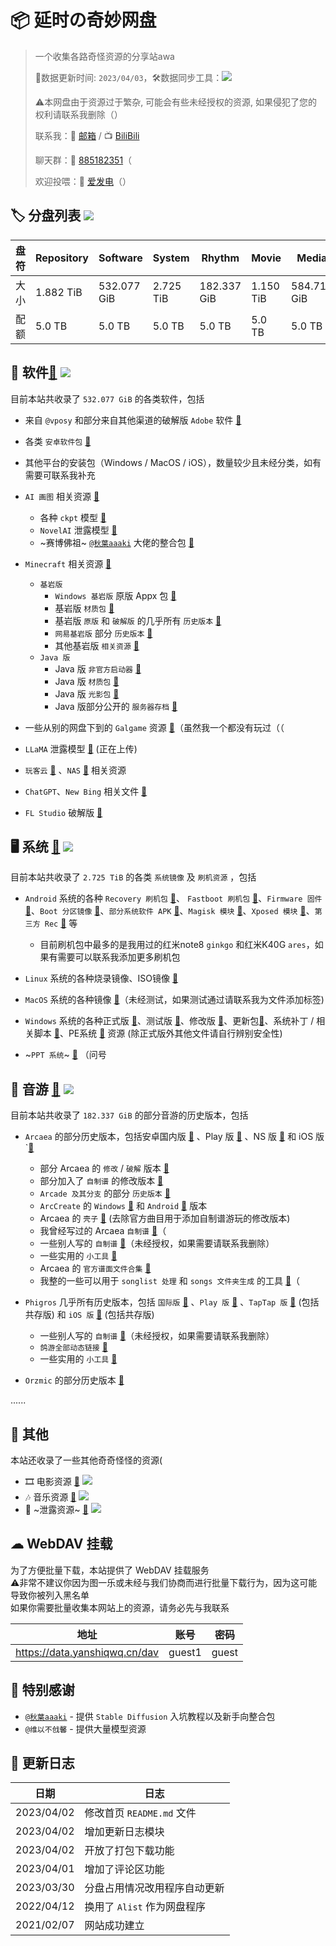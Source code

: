 # 📦 延时の奇妙网盘

> 一个收集各路奇怪资源的分享站awa 
> 
> 🔄数据更新时间: `2023/04/03`，🛠️数据同步工具：![](https://img.shields.io/badge/yanshiqwq-blue?logo=github&label=e5_usage_sync&link=https%3A%2F%2Fgithub.com%2Fyanshiqwq%2Fe5_usage_sync%2F&link=https%3A%2F%2Fgithub.com%2Fyanshiqwq%2F&cacheSeconds=3600)
>
> ⚠本网盘由于资源过于繁杂, 可能会有些未经授权的资源, 如果侵犯了您的权利请联系我删除（）
>
> 联系我：📧 [邮箱](mailto:yanshiqwq@126.com) / 📺 [BiliBili](https://space.bilibili.com/431304449)
>
> 聊天群：💬 [885182351](https://jq.qq.com/?_wv=1027&k=gHfN8ogz)（
> 
> 欢迎投喂：🔋 [爱发电](https://afdian.net/a/yanshiqwq)（）

## 🏷 分盘列表 ![](https://img.shields.io/badge/Root-orange?logo=DPD&label=Alist&cacheSeconds=3600)

| 盘符 | Repository | Software | System | Rhythm | Movie | Media |
| - | - | - | - | - | - | - |
| 大小 | 1.882 TiB | 532.077 GiB | 2.725 TiB | 182.337 GiB | 1.150 TiB | 584.713 GiB |
| 配额 | 5.0 TB | 5.0 TB | 5.0 TB | 5.0 TB | 5.0 TB | 5.0 TB |

## 💾 软件[🔗](./software/) ![](https://img.shields.io/badge/Software-orange?logo=Microsoft%20OneDrive&label=532.077%20GiB&cacheSeconds=3600)

目前本站共收录了 `532.077 GiB` 的各类软件，包括

-	来自 `@vposy` 和部分来自其他渠道的破解版 `Adobe` 软件 [🔗](./software/adobe/)

-	各类 `安卓软件包` [🔗](./software/android/)

-	其他平台的安装包（Windows / MacOS / iOS），数量较少且未经分类，如有需要可联系我补充

-	`AI 画图` 相关资源 [🔗](./software/other/stable_diffusion/)

	-	各种 `ckpt` 模型 [🔗](./software/other/stable_diffusion/models/)	
	-	`NovelAI` 泄露模型 [🔗](./software/other/stable_diffusion/models/ckpt/novelaileak/)
	-	~赛博佛祖~ [`@秋葉aaaki`](https://space.bilibili.com/12566101) 大佬的整合包 [🔗](./software/other/stable_diffusion/webui/novelai-webui/)

-	`Minecraft` 相关资源 [🔗](./software/game/mc/)
	-	`基岩版`
		-	`Windows 基岩版` 原版 Appx 包 [🔗](./software/game/mc/mcbe/)
		-	基岩版 `材质包` [🔗](./software/game/mc/mcpack/)
		-	基岩版 `原版` 和 `破解版` 的几乎所有 `历史版本` [🔗](./software/game/mc/mcpe/official/)
		-	`网易基岩版` 部分 `历史版本` [🔗](./software/game/mc/mcpe/netease/)
		-	其他基岩版 `相关资源` [🔗](./software/game/mc/mcpe_mod/)
	-	`Java 版`
		-	Java 版 `非官方启动器` [🔗](./software/game/mc/mclauncher/)
		-	Java 版 `材质包` [🔗](./software/game/mc/respack/)
		-	Java 版 `光影包` [🔗](./software/game/mc/shaderpack/)
		-	Java 版部分公开的 `服务器存档` [🔗](./software/game/mc/save/)

-	一些从别的网盘下到的 `Galgame` 资源 [🔗](./software/game/galgame/)（虽然我一个都没有玩过（（

-	`LLaMA` 泄露模型 [🔗](./software/other/pyllama/) (正在上传)

-	`玩客云` [🔗](./software/other/wankeyun/) 、`NAS` [🔗](./software/other/nas/) 相关资源

-	`ChatGPT`、`New Bing` 相关文件 [🔗](./software/other/chatgpt/)

-	`FL Studio` 破解版 [🔗](./software/other/flstudio/)

## 🖥 系统 [🔗](./system/) ![](https://img.shields.io/badge/System-orange?logo=Microsoft%20OneDrive&label=2.725%20TiB&cacheSeconds=3600)

目前本站共收录了 `2.725 TiB` 的各类 `系统镜像` 及 `刷机资源` ，包括

-	`Android` 系统的各种 `Recovery 刷机包` [🔗](./system/android/rom/recovery/)、 `Fastboot 刷机包` [🔗](./system/android/rom/fastboot/)、`Firmware 固件` [🔗](./system/android/rom/firmware/)、`Boot 分区镜像` [🔗](./system/android/boot/)、`部分系统软件 APK` [🔗](./system/android/app/)、`Magisk 模块` [🔗](./system/android/magisk/)、`Xposed 模块` [🔗](./system/android/xposed/)、`第三方 Rec` [🔗](./system/android/recovery/) 等
	
	-	目前刷机包中最多的是我用过的红米note8 `ginkgo` 和红米K40G `ares`，如果有需要可以联系我添加更多刷机包

-	`Linux` 系统的各种烧录镜像、ISO镜像 [🔗](./system/linux/)

-	`MacOS` 系统的各种镜像 [🔗](./system/macos/)（未经测试，如果测试通过请联系我为文件添加标签)

-	`Windows` 系统的各种正式版 [🔗](./system/windows/releases/)、测试版 [🔗](./system/windows/beta/)、修改版 [🔗](./system/windows/edit/)、更新包[🔗](./system/windows/updates/)、系统补丁 / 相关脚本 [🔗](./system/windows/patches/)、PE系统 [🔗](./system/windows/winpe/) 资源 (除正式版外其他文件请自行辨别安全性)

-	~`PPT 系统`~ [🔗](./system/other/ppt/) （问号

## 🥁 音游 [🔗](./rhythm/) ![](https://img.shields.io/badge/Rhythm-orange?logo=Microsoft%20OneDrive&label=182.337%20GiB&cacheSeconds=3600)

目前本站共收录了 `182.337 GiB` 的部分音游的历史版本，包括

-	`Arcaea` 的部分历史版本，包括安卓国内版 [🔗](./rhythm/arcaea/android/) 、Play 版 [🔗](./rhythm/arcaea/android/play/) 、NS 版 [🔗](./rhythm/arcaea/ns/) 和 iOS 版`[🔗](./rhythm/arcaea/ios/)

	-	部分 Arcaea 的 `修改` / `破解` 版本 [🔗](./rhythm/arcaea/android/patch/) 
	-	部分加入了 `自制谱` 的修改版本 [🔗](./rhythm/arcaea/fanmade/apk/)
	-	`Arcade 及其分支` 的部分 `历史版本` [🔗](./rhythm/arcaea/fanmade/arcade/)
	-	`ArcCreate` 的 `Windows` [🔗](./rhythm/arcaea/fanmade/arccreate/Build-StandaloneWindows64.zip) 和 `Android` [🔗](./rhythm/arcaea/fanmade/arccreate/ArcCreate.apk) 版本
	-	Arcaea 的 `壳子` [🔗](./rhythm/arcaea/fanmade/base`) (去除官方曲目用于添加自制谱游玩的修改版本)
	-	我曾经写过的 Arcaea `自制谱` [🔗](./rhythm/arcaea/fanmade/chart_arcfan/)（
	-	一些别人写的 `自制谱` [🔗](./rhythm/arcaea/fanmade/chart_aff/)（未经授权，如果需要请联系我删除）
	-	一些实用的 `小工具` [🔗](./rhythm/arcaea/tool/)
	-	Arcaea 的 `官方谱面文件合集` [🔗](./rhythm/arcaea/songs/)
	-	我整的一些可以用于 `songlist 处理` 和 `songs 文件夹生成` 的工具 [🔗](./rhythm/arcaea/fanmade/merge_tool/)（

-	`Phigros` 几乎所有历史版本，包括 `国际版` [🔗](./rhythm/phigros/android/global/) 、`Play 版` [🔗](./rhythm/phigros/android/play/) 、`TapTap 版` [🔗](./rhythm/phigros/android/) (包括共存版) 和 `iOS 版` [🔗](./rhythm/phigros/ios/) (包括共存版)

	-	一些别人写的 `自制谱` [🔗](./rhythm/phigros/fanmade/)（未经授权，如果需要请联系我删除）
	-	`鸽游全部动态链接` [🔗](./rhythm/phigros/link/)
	-	一些实用的 `小工具` [🔗](./rhythm/phigros/tool/)

-	`Orzmic` 的部分历史版本 [🔗](./rhythm/orzmic/)

......

## 🤔 其他 

本站还收录了一些其他奇奇怪怪的资源(

- 🎞 电影资源 [🔗](./movie/) ![](https://img.shields.io/badge/Movie-orange?logo=Microsoft%20OneDrive&label=1.150%20TiB&cacheSeconds=3600)	
- 🎶 音乐资源 [🔗](./media/audio/CloudMusic/) ![](https://img.shields.io/badge/Media%2fMusic-green?logo=Microsoft%20OneDrive&label=22.39%20GiB&cacheSeconds=3600)
- 🔎 ~泄露资源~ [🔗](./share/zip/leak/) ![](https://img.shields.io/badge/Repository%2fLeak-green?logo=Microsoft%20OneDrive&label=182.84%20GiB&cacheSeconds=3600)

## ☁ WebDAV 挂载
为了方便批量下载，本站提供了 WebDAV 挂载服务  
⚠非常不建议你因为图一乐或未经与我们协商而进行批量下载行为，因为这可能导致你被列入黑名单  
如果你需要批量收集本网站上的资源，请务必先与我联系  

| 地址 | 账号 | 密码 |
| - | - | - |
| https://data.yanshiqwq.cn/dav | guest1 | guest |

## 🙇‍ 特别感谢
- [`@秋葉aaaki`](https://space.bilibili.com/12566101) - 提供 `Stable Diffusion` 入坑教程以及新手向整合包
- `@维以不戗馨` - 提供大量模型资源

## 📕 更新日志

| 日期 | 日志 |
| - | - |
| 2023/04/02 | 修改首页 `README.md` 文件 |
| 2023/04/02 | 增加更新日志模块 |
| 2023/04/02 | 开放了打包下载功能 |
| 2023/04/01 | 增加了评论区功能 |
| 2023/03/30 | 分盘占用情况改用程序自动更新 |
| 2022/04/12 | 换用了 `Alist` 作为网盘程序 |
| 2021/02/07 | 网站成功建立 |